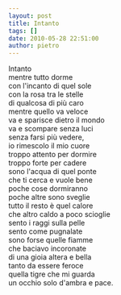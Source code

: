 ```yaml
---
layout: post
title: Intanto
tags: []
date: 2010-05-28 22:51:00
author: pietro
---
```

Intanto<br/>mentre tutto dorme<br/>con l'incanto di quel sole<br/>con la rosa tra le stelle<br/>di qualcosa di più caro<br/>mentre quello va veloce<br/>va e sparisce dietro il mondo<br/>va e scompare senza luci<br/>senza farsi più vedere,<br/>io rimescolo il mio cuore<br/>troppo attento per dormire<br/>troppo forte per cadere<br/>sono l'acqua di quel ponte<br/>che ti cerca e vuole bene<br/>poche cose dormiranno<br/>poche altre sono sveglie<br/>tutto il resto è quel calore<br/>che altro caldo a poco scioglie<br/>sento i raggi sulla pelle<br/>sento come pugnalate<br/>sono forse quelle fiamme<br/>che baciavo incoronate<br/>di una gioia altera e bella<br/>tanto da essere feroce<br/>quella tigre che mi guarda<br/>un occhio solo d'ambra e pace.
